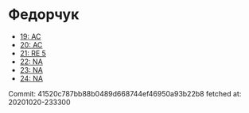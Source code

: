 # Федорчук
- [19: AC](19.md)
- [20: AC](20.md)
- [21: RE 5](21.md)
- [22: NA](22.md)
- [23: NA](23.md)
- [24: NA](24.md)

Commit: 41520c787bb88b0489d668744ef46950a93b22b8
 fetched at: 20201020-233300
